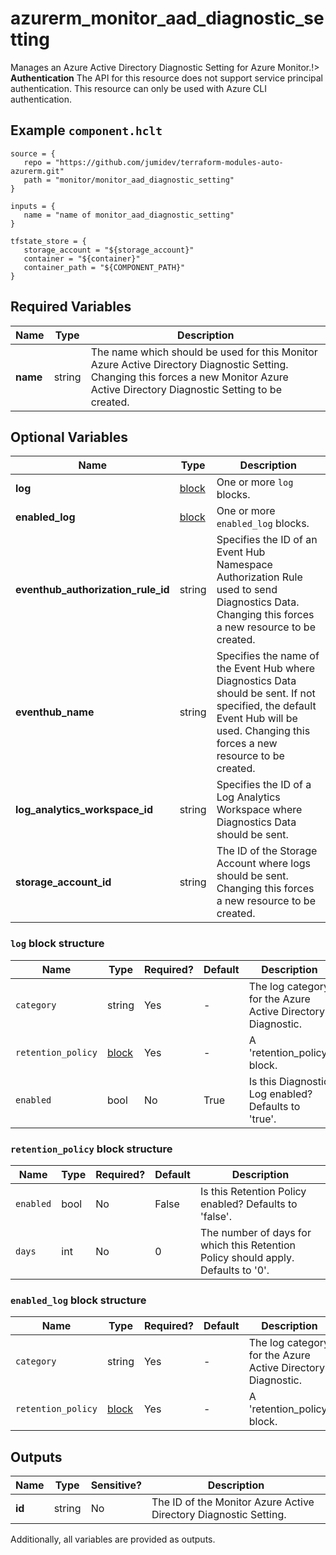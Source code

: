 # azurerm_monitor_aad_diagnostic_setting

Manages an Azure Active Directory Diagnostic Setting for Azure Monitor.!> **Authentication** The API for this resource does not support service principal authentication. This resource can only be used with Azure CLI authentication.

## Example `component.hclt`

```hcl
source = {
   repo = "https://github.com/jumidev/terraform-modules-auto-azurerm.git" 
   path = "monitor/monitor_aad_diagnostic_setting" 
}

inputs = {
   name = "name of monitor_aad_diagnostic_setting" 
}

tfstate_store = {
   storage_account = "${storage_account}" 
   container = "${container}" 
   container_path = "${COMPONENT_PATH}" 
}

```

## Required Variables

| Name | Type |  Description |
| ---- | --------- |  ----------- |
| **name** | string |  The name which should be used for this Monitor Azure Active Directory Diagnostic Setting. Changing this forces a new Monitor Azure Active Directory Diagnostic Setting to be created. | 

## Optional Variables

| Name | Type |  Description |
| ---- | --------- |  ----------- |
| **log** | [block](#log-block-structure) |  One or more `log` blocks. | 
| **enabled_log** | [block](#enabled_log-block-structure) |  One or more `enabled_log` blocks. | 
| **eventhub_authorization_rule_id** | string |  Specifies the ID of an Event Hub Namespace Authorization Rule used to send Diagnostics Data. Changing this forces a new resource to be created. | 
| **eventhub_name** | string |  Specifies the name of the Event Hub where Diagnostics Data should be sent. If not specified, the default Event Hub will be used. Changing this forces a new resource to be created. | 
| **log_analytics_workspace_id** | string |  Specifies the ID of a Log Analytics Workspace where Diagnostics Data should be sent. | 
| **storage_account_id** | string |  The ID of the Storage Account where logs should be sent. Changing this forces a new resource to be created. | 

### `log` block structure

| Name | Type | Required? | Default | Description |
| ---- | ---- | --------- | ------- | ----------- |
| `category` | string | Yes | - | The log category for the Azure Active Directory Diagnostic. |
| `retention_policy` | [block](#log-block-structure) | Yes | - | A 'retention_policy' block. |
| `enabled` | bool | No | True | Is this Diagnostic Log enabled? Defaults to 'true'. |

### `retention_policy` block structure

| Name | Type | Required? | Default | Description |
| ---- | ---- | --------- | ------- | ----------- |
| `enabled` | bool | No | False | Is this Retention Policy enabled? Defaults to 'false'. |
| `days` | int | No | 0 | The number of days for which this Retention Policy should apply. Defaults to '0'. |

### `enabled_log` block structure

| Name | Type | Required? | Default | Description |
| ---- | ---- | --------- | ------- | ----------- |
| `category` | string | Yes | - | The log category for the Azure Active Directory Diagnostic. |
| `retention_policy` | [block](#enabled_log-block-structure) | Yes | - | A 'retention_policy' block. |



## Outputs

| Name | Type | Sensitive? | Description |
| ---- | ---- | --------- | --------- |
| **id** | string | No  | The ID of the Monitor Azure Active Directory Diagnostic Setting. | 

Additionally, all variables are provided as outputs.
